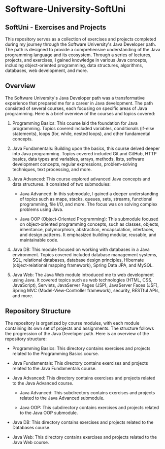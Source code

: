 # Software-University-SoftUni
## SoftUni - Exercises and Projects
This repository serves as a collection of exercises and projects completed during my journey through the Software University's Java Developer path. The path is designed to provide a comprehensive understanding of the Java programming language and its ecosystem. Through a series of lectures, projects, and exercises, I gained knowledge in various Java concepts, including object-oriented programming, data structures, algorithms, databases, web development, and more.

## Overview
The Software University's Java Developer path was a transformative experience that prepared me for a career in Java development. The path consisted of several courses, each focusing on specific areas of Java programming. Here is a brief overview of the courses and topics covered:

1. Programming Basics: This course laid the foundation for Java programming. Topics covered included variables, conditionals (if-else statements), loops (for, while, nested loops), and other fundamental concepts.

2. Java Fundamentals: Building upon the basics, this course delved deeper into Java programming. Topics covered included Git and GitHub, HTTP basics, data types and variables, arrays, methods, lists, software development concepts, regular expressions, problem-solving techniques, text processing, and more.

3. Java Advanced: This course explored advanced Java concepts and data structures. It consisted of two submodules:

    - Java Advanced: In this submodule, I gained a deeper understanding of topics such as maps, stacks, queues, sets, streams, functional programming, file I/O, and more. The focus was on solving complex problems using Java.

    - Java OOP (Object-Oriented Programming): This submodule focused on object-oriented programming concepts, such as classes, objects, inheritance, polymorphism, abstraction, encapsulation, interfaces, and design patterns. It emphasized building modular, reusable, and maintainable code.

4. Java DB: This module focused on working with databases in a Java environment. Topics covered included database management systems, SQL, relational databases, database design principles, Hibernate (object-relational mapping framework), Spring Data JPA, and MySQL.

5. Java Web: The Java Web module introduced me to web development using Java. It covered topics such as web technologies (HTML, CSS, JavaScript), Servlets, JavaServer Pages (JSP), JavaServer Faces (JSF), Spring MVC (Model-View-Controller framework), security, RESTful APIs, and more.

## Repository Structure
The repository is organized by course modules, with each module containing its own set of projects and assignments. The structure follows the progression of the Java Developer path. Here is an overview of the repository structure:

- Programming Basics: This directory contains exercises and projects related to the Programming Basics course.

- Java Fundamentals: This directory contains exercises and projects related to the Java Fundamentals course.

- Java Advanced: This directory contains exercises and projects related to the Java Advanced course.

    - Java Advanced: This subdirectory contains exercises and projects related to the Java Advanced submodule.

    - Java OOP: This subdirectory contains exercises and projects related to the Java OOP submodule.

- Java DB: This directory contains exercises and projects related to the Databases course.

- Java Web: This directory contains exercises and projects related to the Java Web course.

